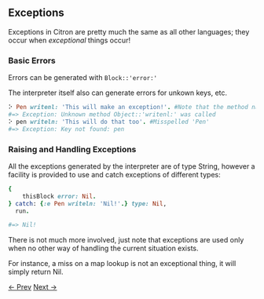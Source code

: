 ## Exceptions

Exceptions in Citron are pretty much the same as all other languages; they occur when _exceptional_ things occur!

### Basic Errors

Errors can be generated with `Block::'error:'`

The interpreter itself also can generate errors for unkown keys, etc.

```ruby
⠕ Pen writenl: 'This will make an exception!'. #Note that the method name is spelled incorrectly
#=> Exception: Unknown method Object::'writenl:' was called
⠕ pen writeln: 'This will do that too'. #Misspelled 'Pen'
#=> Exception: Key not found: pen
```

### Raising and Handling Exceptions

All the exceptions generated by the interpreter are of type String, however a facility is provided to use and catch exceptions of different types:

```ruby
{
    thisBlock error: Nil.
} catch: {:e Pen writeln: 'Nil!'.} type: Nil,
  run.

#=> Nil!
```



There is not much more involved, just note that exceptions are used only when no other way of handling the current situation exists.

For instance, a miss on a map lookup is not an exceptional thing, it will simply return Nil.


[<- Prev](control-flow.md) [Next ->](library-imports.md)